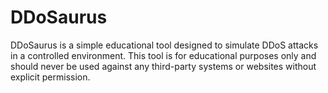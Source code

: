 # DDoSaurus
DDoSaurus is a simple educational tool designed to simulate DDoS attacks in a controlled environment. This tool is for educational purposes only and should never be used against any third-party systems or websites without explicit permission.
